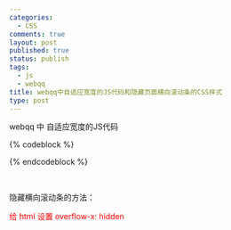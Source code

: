 ```yaml
--- 
categories: 
  - CSS
comments: true
layout: post
published: true
status: publish
tags: 
  - js
  - webqq
title: webqq中自适应宽度的JS代码和隐藏页面横向滚动条的CSS样式
type: post
---
```

webqq 中 自适应宽度的JS代码


{% codeblock %}

<script src="http://ajax.googleapis.com/ajax/libs/jquery/1.2.6/jquery.min.js"></script><script src="http://web.qstatic.com/jsapi/alloy.api.js"></script><script type="text/javascript">
    try {
        alloy.onReady(function(){
            if($(window).width()<1026){
                alloy.window.setBodySize({width: 1026,height: $(window).height()})
            };
        });
    }catch(e){ }
    
    $(window).resize(function(){
        var w = $(window).width();
        var h = $(window).height();
        $("#iyaya_iframe").css({
            width: w>1026?w-16:1016,
            height: h,
        }); 
    });
</script>

{% endcodeblock %}


 

隐藏横向滚动条的方法：

<span style="color: #ff0000;">给 html 设置 overflow-x: hidden</span>

 
